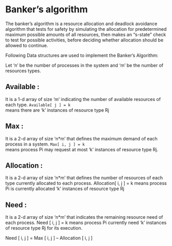 # Banker’s algorithm

The banker’s algorithm is a resource allocation and deadlock avoidance algorithm that tests for safety by simulating the allocation for predetermined maximum possible amounts of all resources, then makes an “s-state” check to test for possible activities, before deciding whether allocation should be allowed to continue.

Following Data structures are used to implement the Banker’s Algorithm:

Let ‘n’ be the number of processes in the system and ‘m’ be the number of resources types.

## Available : 

It is a 1-d array of size ‘m’ indicating the number of available resources of each type.
``` Available[ j ] = k ```    
means there are ‘k’ instances of resource type Rj

## Max :

It is a 2-d array of size ‘n*m’ that defines the maximum demand of each process in a system.
``` Max[ i, j ] = k ```   
means process Pi may request at most ‘k’ instances of resource type Rj.

## Allocation :

It is a 2-d array of size ‘n*m’ that defines the number of resources of each type currently allocated to each process.
Allocation[ i, j ] = k means process Pi is currently allocated ‘k’ instances of resource type Rj

## Need :

 It is a 2-d array of size ‘n*m’ that indicates the remaining resource need of each process.
Need [ i,   j ] = k means process Pi currently need ‘k’ instances of resource type Rj
for its execution.

Need [ i,   j ] = Max [ i,   j ] – Allocation [ i,   j ]
